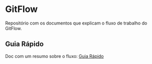# GitFlow
Repositório com os documentos que explicam o fluxo de trabalho do GitFlow.

## Guia Rápido
Doc com um resumo sobre o fluxo: [Guia Rápido](/cvc-gitflow-doc.md)
